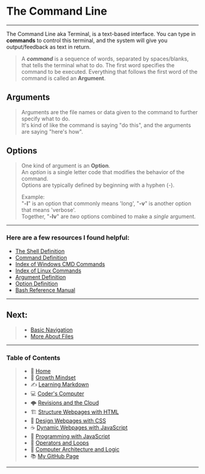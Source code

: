 # The Command Line

_____

The Command Line aka Terminal, is a text-based interface. You can type in **commands** to control this terminal, and the system will give you output/feedback as text in return. 

> A ***command*** is a sequence of words, separated by spaces/blanks, that tells the terminal what to do. The first word specifies the command to be executed. Everything that follows the first word of the command is called an **Argument**.
 
## Arguments 

> Arguments are the file names or data given to the command to further specify what to do. <br>
It's kind of like the command is saying "do this", and the arguments are saying "here's how". 

## Options 

> One kind of argument is an **Option**. <br>
> An *option* is a single letter code that modifies the behavior of the command. <br>
> Options are typically defined by beginning with a hyphen (-). <br>
>
> Example: <br>
>    "**-l**" is an option that commonly means 'long', "**-v**" is another option that means 'verbose'. <br>
>  Together, "**-lv**" are *two* options combined to make a *single* argument.

_____

### Here are a few resources I found helpful: 

* [The Shell Definition](http://www.linfo.org/shell.html)
* [Command Definition](http://www.linfo.org/command.html)
* [Index of Windows CMD Commands](https://ss64.com/nt/)
* [Index of Linux Commands](https://ss64.com/bash/)
* [Argument Definition](http://www.linfo.org/argument.html)
* [Option Definition](http://www.linfo.org/option.html)
* [Bash Reference Manual](https://www.gnu.org/software/bash/manual/bash.html)

_____

## Next:
  
> * [Basic Navigation](/basicnavigation.md)
> * [More About Files](/moreaboutfiles.md)

_____
### **Table of Contents**

> * 🏡 [Home](README.md)
> * 💭 [Growth Mindset](102/growthmindset.md)
> * ✍️ [Learning Markdown](102/learningmarkdown.md)
> * 💻 [Coder's Computer](102/coderscomputer.md)
> * 🌩️ [Revisions and the Cloud](102/revisionscloud.md)
> * 🏗️ [Structure Webpages with HTML](102/structure.md)
> * 🎨 [Design Webpages with CSS](102/designcss.md)
> * ☕ [Dynamic Webpages with JavaScript](102/dynamicjava.md)
> * 🌵 [Programming with JavaScript](102/programjs.md)
> * 🤖 [Operators and Loops](102/operloops.md)
> * 🧮 [Computer Architecture and Logic](102/comparchlogic.md)
> * 📚 [My GitHub Page](https://github.com/mistidinzy)

_____
